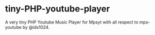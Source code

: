 # tiny-PHP-youtube-player
A very tiny PHP Youtube Music Player for Mpsyt with all respect to mps-youtube by @ids1024.
